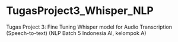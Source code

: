# TugasProject3_Whisper_NLP
Tugas Project 3: Fine Tuning Whisper model for Audio Transcription (Speech-to-text) (NLP Batch 5 Indonesia AI, kelompok A)
